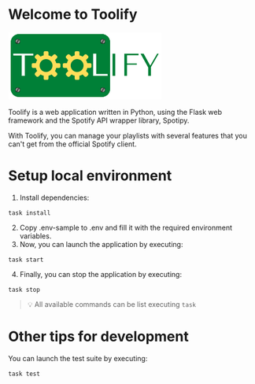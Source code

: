 # Welcome to Toolify
![toolify.png](static/images/toolify.png)

Toolify is a web application written in Python,
using the Flask web framework and the Spotify API wrapper library, Spotipy.

With Toolify, you can manage your playlists with several features
that you can't get from the official Spotify client.

# Setup local environment
1. Install dependencies:
```shell
task install
```
2. Copy .env-sample to .env and fill it with the required environment variables.
3. Now, you can launch the application by executing:
```shell
task start
```
4. Finally, you can stop the application by executing:
```shell
task stop
```
> 💡 All available commands can be list executing `task`

# Other tips for development
You can launch the test suite by executing:
```shell
task test
```

